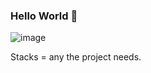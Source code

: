 ### Hello World 👋
![image](https://github.com/user-attachments/assets/e1928b4d-f51c-4e61-a953-15e63a03f87a)

Stacks = any the project needs.
